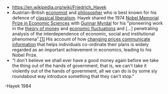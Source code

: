 - https://en.wikipedia.org/wiki/Friedrich_Hayek
- Austrian-British [economist](https://en.wikipedia.org/wiki/Economist) and [philosopher](https://en.wikipedia.org/wiki/Philosopher) who is best known for his defence of [classical liberalism](https://en.wikipedia.org/wiki/Classical_liberalism). Hayek shared the 1974 [Nobel Memorial Prize in Economic Sciences](https://en.wikipedia.org/wiki/Nobel_Memorial_Prize_in_Economic_Sciences) with [Gunnar Myrdal](https://en.wikipedia.org/wiki/Gunnar_Myrdal) for his "pioneering work in the [theory of money](https://en.wikipedia.org/wiki/Monetary_economics) and [economic fluctuations](https://en.wikipedia.org/wiki/Business_cycle) and [...] penetrating analysis of the interdependence of economic, social and institutional phenomena".[[1]](https://en.wikipedia.org/wiki/Friedrich_Hayek#cite_note-1) His account of how [changing prices communicate information](https://en.wikipedia.org/wiki/Price_signal) that helps individuals co-ordinate their plans is widely regarded as an important achievement in economics, leading to his Nobel Prize.
- “I don't believe we shall ever have a good money again before we take the thing out of the hands of government, that is, we can't take it violently out of the hands of government, all we can do is by some sly roundabout way introduce something that they can't stop."

-Hayek 1984
